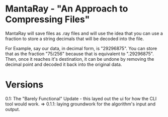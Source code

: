 # MantaRay - "An Approach to Compressing Files"

MantaRay will save files as .ray files and will use the idea that you can use a fraction to store a string decimals that will be decoded into the file.

For Example, say our data, in decimal form, is "29296875". You can store that as the fraction "75/256" because that is equivalent to ".29296875".
Then, once it reaches it's destination, it can be undone by removing the decimal point and decoded it back into the original data.

# Versions
0.1: The "Barely Functional" Update - this layed out the ui for how the CLI tool would work.
=> 0.1.1: laying groundwork for the algorithm's input and output. 